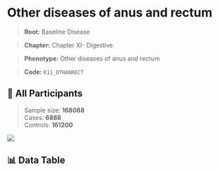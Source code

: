 # Other diseases of anus and rectum

> **Root:** Baseline Disease  

> **Chapter:** Chapter XI- Digestive  

> **Phenotype:** Other diseases of anus and rectum  

> **Code:** `K11_OTHANRECT`

## 🧪 All Participants  
> Sample size: **168088**  
> Cases: **6888**  
> Controls: **161200**
<img src="/Sensitive/Figures/ALL/Baseline/K11_OTHANRECT.png"/>

## 📊 Data Table
<CsvTableMRF src="/Sensitive/Data/ALL/Baseline/LG_K11_OTHANRECT.csv"/>

